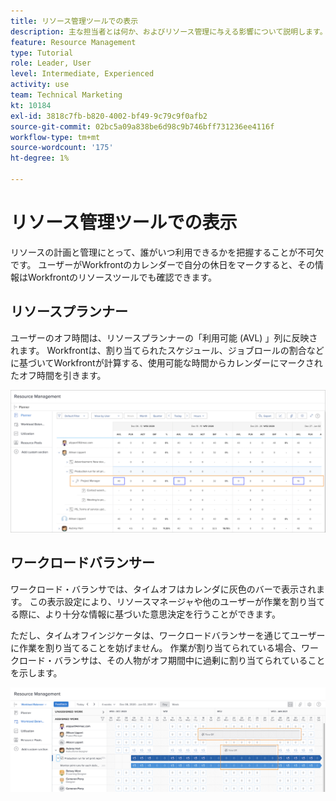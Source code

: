 ```yaml
---
title: リソース管理ツールでの表示
description: 主な担当者とは何か、およびリソース管理に与える影響について説明します。
feature: Resource Management
type: Tutorial
role: Leader, User
level: Intermediate, Experienced
activity: use
team: Technical Marketing
kt: 10184
exl-id: 3818c7fb-b820-4002-bf49-9c79c9f0afb2
source-git-commit: 02bc5a09a838be6d98c9b746bff731236ee4116f
workflow-type: tm+mt
source-wordcount: '175'
ht-degree: 1%

---
```


# リソース管理ツールでの表示

リソースの計画と管理にとって、誰がいつ利用できるかを把握することが不可欠です。 ユーザーがWorkfrontのカレンダーで自分の休日をマークすると、その情報はWorkfrontのリソースツールでも確認できます。

## リソースプランナー

ユーザーのオフ時間は、リソースプランナーの「利用可能 (AVL) 」列に反映されます。 Workfrontは、割り当てられたスケジュール、ジョブロールの割合などに基づいてWorkfrontが計算する、使用可能な時間からカレンダーにマークされたオフ時間を引きます。

![使用可能な列でのオフ時間](assets/vis_01.png)

## ワークロードバランサー

ワークロード・バランサでは、タイムオフはカレンダに灰色のバーで表示されます。 この表示設定により、リソースマネージャや他のユーザーが作業を割り当てる際に、より十分な情報に基づいた意思決定を行うことができます。

ただし、タイムオフインジケータは、ワークロードバランサーを通じてユーザーに作業を割り当てることを妨げません。 作業が割り当てられている場合、ワークロード・バランサは、その人物がオフ期間中に過剰に割り当てられていることを示します。

![灰色のバーの時間](assets/vis_02.png)
